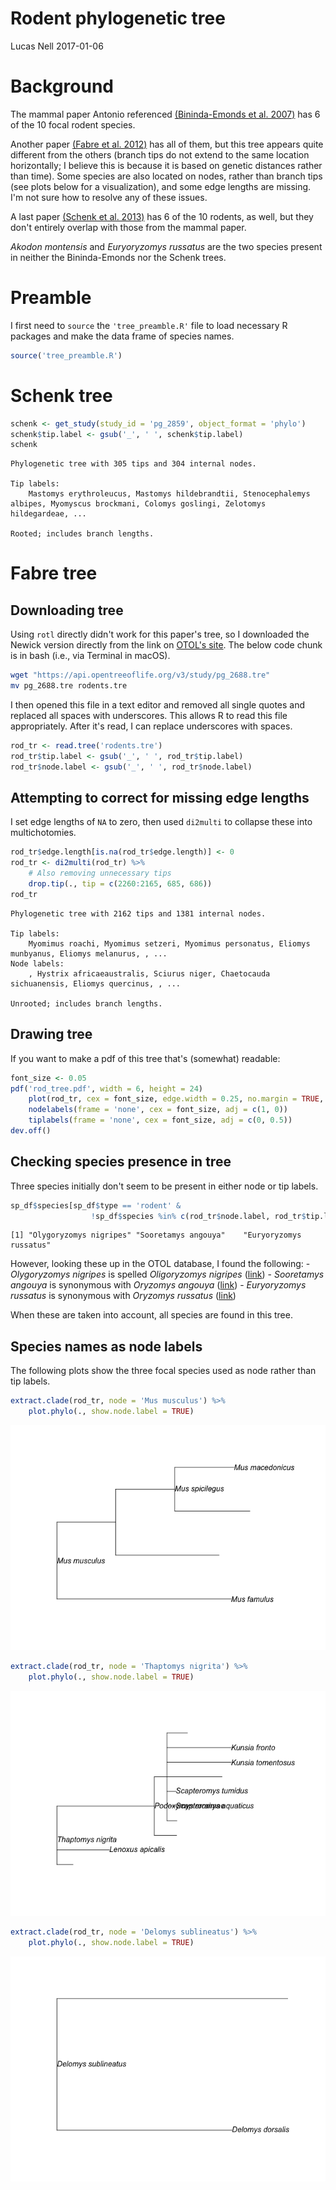 Rodent phylogenetic tree
================
Lucas Nell
2017-01-06

Background
==========

The mammal paper Antonio referenced [(Bininda-Emonds et al. 2007)](http://dx.doi.org/10.1038/nature05634) has 6 of the 10 focal rodent species.

Another paper [(Fabre et al. 2012)](http://dx.doi.org/10.1186/1471-2148-12-88) has all of them, but this tree appears quite different from the others (branch tips do not extend to the same location horizontally; I believe this is because it is based on genetic distances rather than time). Some species are also located on nodes, rather than branch tips (see plots below for a visualization), and some edge lengths are missing. I'm not sure how to resolve any of these issues.

A last paper [(Schenk et al. 2013)](http://sysbio.oxfordjournals.org/content/62/6/837) has 6 of the 10 rodents, as well, but they don't entirely overlap with those from the mammal paper.

*Akodon montensis* and *Euryoryzomys russatus* are the two species present in neither the Bininda-Emonds nor the Schenk trees.

Preamble
========

I first need to `source` the `'tree_preamble.R'` file to load necessary R packages and make the data frame of species names.

``` r
source('tree_preamble.R')
```

Schenk tree
===========

``` r
schenk <- get_study(study_id = 'pg_2859', object_format = 'phylo')
schenk$tip.label <- gsub('_', ' ', schenk$tip.label)
schenk
```


    Phylogenetic tree with 305 tips and 304 internal nodes.

    Tip labels:
        Mastomys erythroleucus, Mastomys hildebrandtii, Stenocephalemys albipes, Myomyscus brockmani, Colomys goslingi, Zelotomys hildegardeae, ...

    Rooted; includes branch lengths.

Fabre tree
==========

Downloading tree
----------------

Using `rotl` directly didn't work for this paper's tree, so I downloaded the Newick version directly from the link on [OTOL's site](https://tree.opentreeoflife.org/curator/study/view/pg_2688/?tab=metadata). The below code chunk is in bash (i.e., via Terminal in macOS).

``` bash
wget "https://api.opentreeoflife.org/v3/study/pg_2688.tre"
mv pg_2688.tre rodents.tre
```

I then opened this file in a text editor and removed all single quotes and replaced all spaces with underscores. This allows R to read this file appropriately. After it's read, I can replace underscores with spaces.

``` r
rod_tr <- read.tree('rodents.tre')
rod_tr$tip.label <- gsub('_', ' ', rod_tr$tip.label)
rod_tr$node.label <- gsub('_', ' ', rod_tr$node.label)
```

Attempting to correct for missing edge lengths
----------------------------------------------

I set edge lengths of `NA` to zero, then used `di2multi` to collapse these into multichotomies.

``` r
rod_tr$edge.length[is.na(rod_tr$edge.length)] <- 0
rod_tr <- di2multi(rod_tr) %>% 
    # Also removing unnecessary tips
    drop.tip(., tip = c(2260:2165, 685, 686))
rod_tr
```


    Phylogenetic tree with 2162 tips and 1381 internal nodes.

    Tip labels:
        Myomimus roachi, Myomimus setzeri, Myomimus personatus, Eliomys munbyanus, Eliomys melanurus, , ...
    Node labels:
        , Hystrix africaeaustralis, Sciurus niger, Chaetocauda sichuanensis, Eliomys quercinus, , ...

    Unrooted; includes branch lengths.

Drawing tree
------------

If you want to make a pdf of this tree that's (somewhat) readable:

``` r
font_size <- 0.05
pdf('rod_tree.pdf', width = 6, height = 24)
    plot(rod_tr, cex = font_size, edge.width = 0.25, no.margin = TRUE, label.offset = 0.5)
    nodelabels(frame = 'none', cex = font_size, adj = c(1, 0))
    tiplabels(frame = 'none', cex = font_size, adj = c(0, 0.5))
dev.off()
```

Checking species presence in tree
---------------------------------

Three species initially don't seem to be present in either node or tip labels.

``` r
sp_df$species[sp_df$type == 'rodent' & 
                  !sp_df$species %in% c(rod_tr$node.label, rod_tr$tip.label)]
```

    [1] "Olygoryzomys nigripes" "Sooretamys angouya"    "Euryoryzomys russatus"

However, looking these up in the OTOL database, I found the following: - *Olygoryzomys nigripes* is spelled *Oligoryzomys nigripes* ([link](https://tree.opentreeoflife.org/taxonomy/browse?id=752853)) - *Sooretamys angouya* is synonymous with *Oryzomys angouya* ([link](https://tree.opentreeoflife.org/taxonomy/browse?id=1039661)) - *Euryoryzomys russatus* is synonymous with *Oryzomys russatus* ([link](https://tree.opentreeoflife.org/taxonomy/browse?id=739))

When these are taken into account, all species are found in this tree.

Species names as node labels
----------------------------

The following plots show the three focal species used as node rather than tip labels.

``` r
extract.clade(rod_tr, node = 'Mus musculus') %>% 
    plot.phylo(., show.node.label = TRUE)
```

![](rodents_files/figure-markdown_github/unnamed-chunk-8-1.png)

``` r
extract.clade(rod_tr, node = 'Thaptomys nigrita') %>% 
    plot.phylo(., show.node.label = TRUE)
```

![](rodents_files/figure-markdown_github/unnamed-chunk-8-2.png)

``` r
extract.clade(rod_tr, node = 'Delomys sublineatus') %>% 
    plot.phylo(., show.node.label = TRUE)
```

![](rodents_files/figure-markdown_github/unnamed-chunk-8-3.png)
